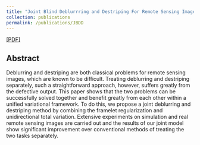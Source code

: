 ```yaml
---
title: "Joint Blind Deblurrring and Destriping For Remote Sensing Image"
collection: publications
permalink: /publications/JBDD
---  
```

[[PDF]](https://owuchangyuo.github.io/files/JBDD.pdf) 

## Abstract
Deblurring and destriping are both classical problems for remote sensing images, which are known to be difficult. Treating deblurring and destriping separately, such a straightforward approach, however, suffers greatly from the defective output. This paper shows that the two problems can be successfully solved together and benefit greatly from each other within a unified variational framework. To do this, we propose a joint deblurring and destriping method by combining the framelet regularization and unidirectional total variation. Extensive experiments on simulation and real remote sensing images are carried out and the results of our joint model show significant improvement over conventional methods of treating the two tasks separately.
